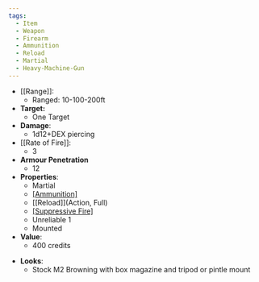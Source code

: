 ```yaml
---
tags:
  - Item
  - Weapon
  - Firearm
  - Ammunition
  - Reload
  - Martial
  - Heavy-Machine-Gun
---
```

- [[Range]]:
	- Ranged: 10-100-200ft
- **Target:**
	- One Target
- **Damage**:
	- 1d12+DEX piercing
- [[Rate of Fire]]:
	- 3
- **Armour Penetration**
	-  12
- **Properties**:
	* Martial
	* [[Ammunition]](40)
	* [[Reload]](Action, Full)
	* [[Suppressive Fire]](TODO)
 	* Unreliable 1
  * Mounted
- **Value**:
	- 400 credits
* **Looks**:
	- Stock M2 Browning with box magazine and tripod or pintle mount
